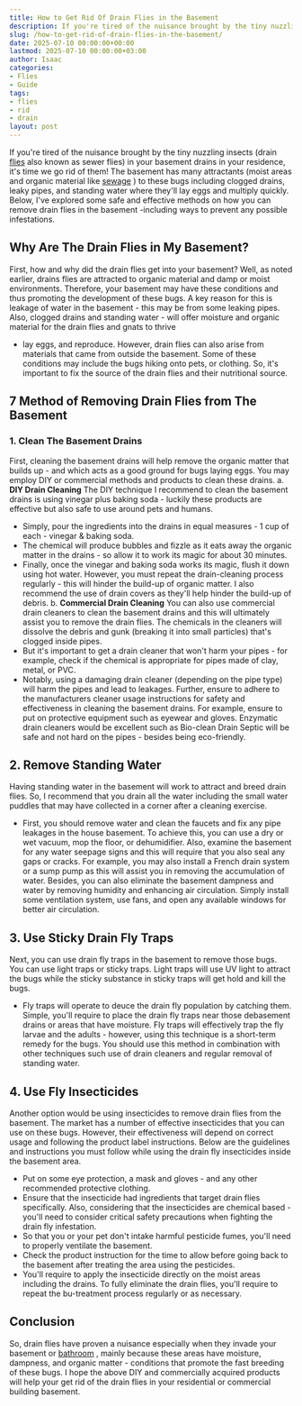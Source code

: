 ```yaml
---
title: How to Get Rid Of Drain Flies in the Basement
description: If you're tired of the nuisance brought by the tiny nuzzling insects drain flies also known as sewer flies in your basement drains in your residence, it's...
slug: /how-to-get-rid-of-drain-flies-in-the-basement/
date: 2025-07-10 00:00:00+00:00
lastmod: 2025-07-10 00:00:00+03:00
author: Isaac
categories:
- Flies
- Guide
tags:
- flies
- rid
- drain
layout: post
---
```

If you're tired of the nuisance brought by the tiny nuzzling insects (drain [flies](https://pestpolicy.com/how-to-get-rid-of-drain-flies-in-septic-tank/) also known as sewer flies) in your basement drains in your residence, it's time we go rid of them!
The basement has many attractants (moist areas and organic material like
[sewage](https://pestpolicy.com/how-[drain](https://pestpolicy.com/how-to-get-rid-of-drain-flies-in-the-bathroom/)-cleaners-work/)
) to these bugs including clogged drains, leaky pipes, and standing water where they'll lay eggs and multiply quickly.
Below, I've explored some safe and effective methods on how you can remove drain flies in the basement -including ways to prevent any possible infestations.
## Why Are The Drain Flies in My Basement?
First, how and why did the drain flies get into your basement? Well, as noted earlier, drains flies are attracted to organic material and damp or moist environments. Therefore, your basement may have these conditions and thus promoting the development of these bugs.
A key reason for this is leakage of water in the basement - this may be from some leaking pipes. Also, clogged drains and standing water - will offer moisture and organic material for the drain flies and
gnats to thrive
- lay eggs, and reproduce.
However, drain flies can also arise from materials that came from outside the basement. Some of these conditions may include the bugs hiking onto pets, or clothing. So, it's important to fix the source of the drain flies and their nutritional source.
## 7 Method of Removing Drain Flies from The Basement
### 1. Clean The Basement Drains
First, cleaning the basement drains will help remove the organic matter that builds up - and which acts as a good ground for bugs laying eggs. You may employ DIY or commercial methods and products to clean these drains.
a.
**DIY Drain Cleaning**
The DIY technique I recommend to clean the basement drains is using vinegar plus baking soda - luckily these products are effective but also safe to use around pets and humans.
- Simply, pour the ingredients into the drains in equal measures - 1 cup of each - vinegar & baking soda.
- The chemical will produce bubbles and fizzle as it eats away the organic matter in the drains - so allow it to work its magic for about 30 minutes.
- Finally, once the vinegar and baking soda works its magic, flush it down using hot water.
However, you must repeat the drain-cleaning process regularly - this will hinder the build-up of organic matter. I also recommend the use of drain covers as they'll help hinder the build-up of debris.
b.
**Commercial Drain Cleaning**
You can also use
commercial drain cleaners
to clean the basement drains and this will ultimately assist you to remove the drain flies. The chemicals in the cleaners will dissolve the debris and gunk (breaking it into small particles) that's clogged inside pipes.
- But it's important to get a drain cleaner that won't harm your pipes - for example, check if the chemical is appropriate for pipes made of clay, metal, or PVC.
- Notably, using a damaging drain cleaner (depending on the pipe type) will harm the pipes and lead to leakages.
Further, ensure to adhere to the manufacturers cleaner usage instructions for safety and effectiveness in cleaning the basement drains. For example, ensure to put on protective equipment such as eyewear and gloves.
Enzymatic drain cleaners would be excellent such as Bio-clean Drain Septic will be safe and not hard on the pipes - besides being eco-friendly.
## 2. Remove Standing Water
Having standing water in the basement will work to attract and breed drain flies. So, I recommend that you drain all the water including the small water puddles that may have collected in a corner after a cleaning exercise.
- First, you should remove water and clean the faucets and fix any pipe leakages in the house basement. To achieve this, you can use a dry or wet vacuum, mop the floor, or dehumidifier.
Also, examine the basement for any water seepage signs and this will require that you also seal any gaps or cracks. For example, you may also install a French drain system or a sump pump as this will assist you in removing the accumulation of water.
Besides, you can also eliminate the basement dampness and water by removing humidity and enhancing air circulation. Simply install some ventilation system, use fans, and open any available windows for better air circulation.
## 3. Use Sticky Drain Fly Traps
Next, you can use drain fly traps in the basement to remove those bugs. You can use light traps or sticky traps. Light traps will use UV light to attract the bugs while the sticky substance in sticky traps will get hold and kill the bugs.
- Fly traps will operate to deuce the drain fly population by catching them. Simple, you'll require to place the drain fly traps near those debasement drains or areas that have moisture.
Fly traps will effectively trap the fly larvae and the adults - however, using this technique is a short-term remedy for the bugs.
You should use this method in combination with other techniques such use of drain cleaners and regular removal of standing water.
## 4. Use Fly Insecticides
Another option would be using insecticides to remove drain flies from the basement. The market has a number of effective insecticides that you can use on these bugs. However, their effectiveness will depend on correct usage and following the product label instructions.
Below are the guidelines and instructions you must follow while using the drain fly insecticides inside the basement area.
- Put on some eye protection, a mask and gloves - and any other recommended protective clothing.
- Ensure that the insecticide had ingredients that target drain flies specifically.
Also, considering that the insecticides are chemical based - you'll need to consider critical safety precautions when fighting the drain fly infestation.
- So that you or your pet don't intake harmful pesticide fumes, you'll need to properly ventilate the basement.
- Check the product instruction for the time to allow before going back to the basement after treating the area using the pesticides.
- You'll require to apply the insecticide directly on the moist areas including the drains.
To fully eliminate the drain flies, you'll require to repeat the bu-treatment process regularly or as necessary.
## Conclusion
So, drain flies have proven a nuisance especially when they invade your basement or
[bathroom](https://pestpolicy.com/how-to-get-rid-of-drain-flies-in-the-bathroom/)
, mainly because these areas have moisture, dampness, and organic matter - conditions that promote the fast breeding of these bugs.
I hope the above DIY and commercially acquired products will help your get rid of the drain flies in your residential or commercial building basement.
